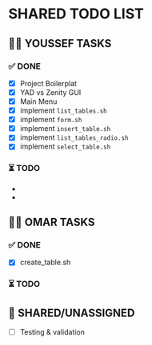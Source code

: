 # SHARED TODO LIST  

## 👨‍💻 YOUSSEF TASKS  

### ✅ DONE  
- [x] Project Boilerplat   
- [x] YAD vs Zenity GUI  
- [x] Main Menu
- [x] implement `list_tables.sh`
- [x] implement `form.sh`
- [x] implement `insert_table.sh`
- [x] implement `list_tables_radio.sh`
- [x] implement `select_table.sh`

### ⏳ TODO  
-
- 

## 👨‍💻 OMAR TASKS  

### ✅ DONE  
- [x] create_table.sh

### ⏳ TODO  


## 🔄 SHARED/UNASSIGNED  
- [ ] Testing & validation 